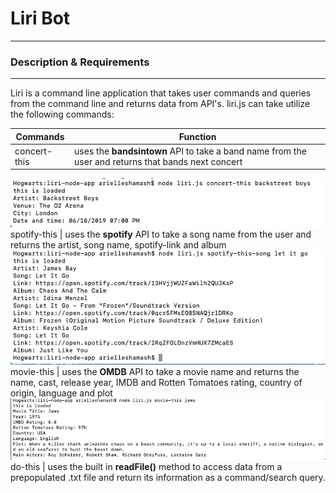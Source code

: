 # Liri Bot
---

### Description & Requirements
---
Liri is a command line application that takes user commands and queries from the command line and returns data from API's. liri.js can take utilize the following commands:

Commands | Function
---------|---------
concert-this | uses the **bandsintown** API to take a band name from the user and returns that bands next concert
![concert](/images/concert-this.png)
spotify-this | uses the **spotify** API to take a song name from the user and returns the artist, song name, spotify-link and album 
![spotify](/images/spotify-this-song.png)
movie-this | uses the **OMDB** API to take a movie name and returns the name, cast, release year, IMDB and Rotten Tomatoes rating, country of origin, language and plot 
![movie](/images/movie-this.png)
do-this | uses the built in **readFile()** method to access data from a prepopulated .txt file and return its information as a command/search query.

